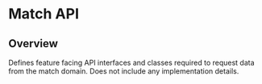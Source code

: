 # Match API

## Overview

Defines feature facing API interfaces and classes required to request data from the match domain.
Does not include any implementation details. 